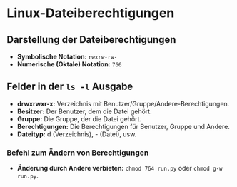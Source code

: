 # Linux-Dateiberechtigungen


## Darstellung der Dateiberechtigungen
- **Symbolische Notation:** `rwxrw-rw-`
- **Numerische (Oktale) Notation:** `766`

## Felder in der `ls -l` Ausgabe
- **drwxrwxr-x:** Verzeichnis mit Benutzer/Gruppe/Andere-Berechtigungen.
- **Besitzer:** Der Benutzer, dem die Datei gehört.
- **Gruppe:** Die Gruppe, der die Datei gehört.
- **Berechtigungen:** Die Berechtigungen für Benutzer, Gruppe und Andere.
- **Dateityp:** d (Verzeichnis), - (Datei), usw.

### Befehl zum Ändern von Berechtigungen
- **Änderung durch Andere verbieten:** `chmod 764 run.py` oder `chmod g-w run.py`.
